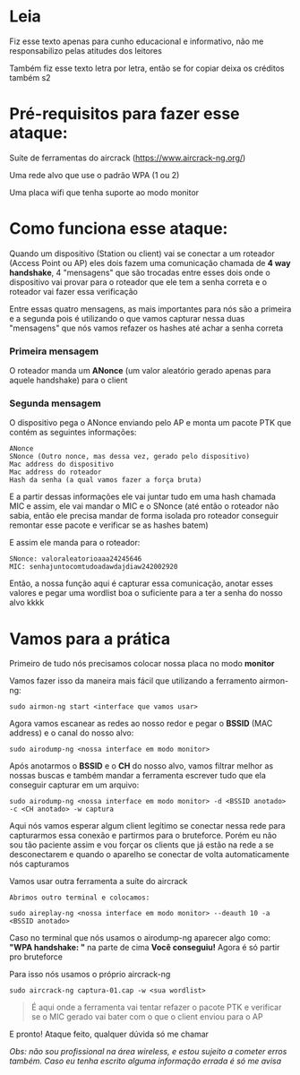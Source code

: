 # Leia

Fiz esse texto apenas para cunho educacional e informativo, não me responsabilizo pelas atitudes dos leitores

Também fiz esse texto letra por letra, então se for copiar deixa os créditos também s2

# Pré-requisitos para fazer esse ataque:

Suíte de ferramentas do aircrack (https://www.aircrack-ng.org/)

Uma rede alvo que use o padrão WPA (1 ou 2)

Uma placa wifi que tenha suporte ao modo monitor


# Como funciona esse ataque:

Quando um dispositivo (Station ou client) vai se conectar a um roteador (Access Point ou AP) eles dois fazem uma comunicação chamada de **4 way handshake**, 4 "mensagens" que são trocadas entre esses dois onde o dispositivo vai provar para o roteador que ele tem a senha correta e o roteador vai fazer essa verificação

Entre essas quatro mensagens, as mais importantes para nós são a primeira e a segunda pois é utilizando o que vamos capturar nessa duas "mensagens" que nós vamos refazer os hashes até achar a senha correta

### Primeira mensagem
O roteador manda um **ANonce** (um valor aleatório gerado apenas para aquele handshake) para o client

### Segunda mensagem
O dispositivo pega o ANonce enviando pelo AP e monta um pacote PTK que contém as seguintes informações:
```
ANonce
SNonce (Outro nonce, mas dessa vez, gerado pelo dispositivo)
Mac address do dispositivo
Mac address do roteador
Hash da senha (a qual vamos fazer a força bruta)
```
E a partir dessas informações ele vai juntar tudo em uma hash chamada MIC e assim, ele vai mandar o MIC e o SNonce (até então o roteador não sabia, então ele precisa mandar de forma isolada pro roteador conseguir remontar esse pacote e verificar se as hashes batem)

E assim ele manda para o roteador:

```
SNonce: valoraleatorioaaa24245646
MIC: senhajuntocomtudoadawdajdiaw242002920
```

Então, a nossa função aqui é capturar essa comunicação, anotar esses valores e pegar uma wordlist boa o suficiente para a ter a senha do nosso alvo kkkk

# Vamos para a prática
Primeiro de tudo nós precisamos colocar nossa placa no modo **monitor**

Vamos fazer isso da maneira mais fácil que utilizando a ferramento airmon-ng:
```
sudo airmon-ng start <interface que vamos usar>
```

Agora vamos escanear as redes ao nosso redor e pegar o **BSSID** (MAC address) e o canal do nosso alvo:

```
sudo airodump-ng <nossa interface em modo monitor>
```

Após anotarmos o **BSSID** e o **CH** do nosso alvo, vamos filtrar melhor as nossas buscas e também mandar a ferramenta escrever tudo que ela conseguir capturar em um arquivo:

```
sudo airodump-ng <nossa interface em modo monitor> -d <BSSID anotado> -c <CH anotado> -w captura
```

Aqui nós vamos esperar algum client legítimo se conectar nessa rede para capturarmos essa conexão e partirmos para o bruteforce. Porém eu não sou tão paciente assim e vou forçar os clients que já estão na rede a se desconectarem e quando o aparelho se conectar de volta automaticamente nós capturamos

Vamos usar outra ferramenta a suíte do aircrack

```
Abrimos outro terminal e colocamos:

sudo aireplay-ng <nossa interface em modo monitor> --deauth 10 -a <BSSID anotado>
```

Caso no terminal que nós usamos o airodump-ng aparecer algo como: **"WPA handshake: <BSSID do seu alvo>"** na parte de cima
**Você conseguiu!** Agora é só partir pro bruteforce

Para isso nós usamos o próprio aircrack-ng

```
sudo aircrack-ng captura-01.cap -w <sua wordlist>
```

> É aqui onde a ferramenta vai tentar refazer o pacote PTK e verificar se o MIC gerado vai bater com o que o client enviou para o AP

E pronto! Ataque feito, qualquer dúvida só me chamar

*Obs: não sou profissional na área wireless, e estou sujeito a cometer erros também. Caso eu tenha escrito alguma informação errada é só me avisa*

